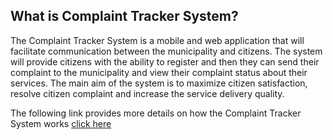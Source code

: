 

## What is Complaint Tracker System?

The Complaint Tracker System is a mobile and web application that will facilitate communication between
the municipality and citizens. The system will provide citizens with the ability to register and then they can
send their complaint to the municipality and view their complaint status about their services. The main aim
of the system is to maximize citizen satisfaction, resolve citizen complaint and increase the service delivery
quality. 

The following link provides more details on how the Complaint Tracker System works [click here](https://drive.google.com/open?id=1aF0UMIlveBToKBCR70Er9TpvS8UP3GbO)
